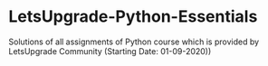 # LetsUpgrade-Python-Essentials
Solutions of all assignments of Python course which is provided by LetsUpgrade Community (Starting Date: 01-09-2020))

